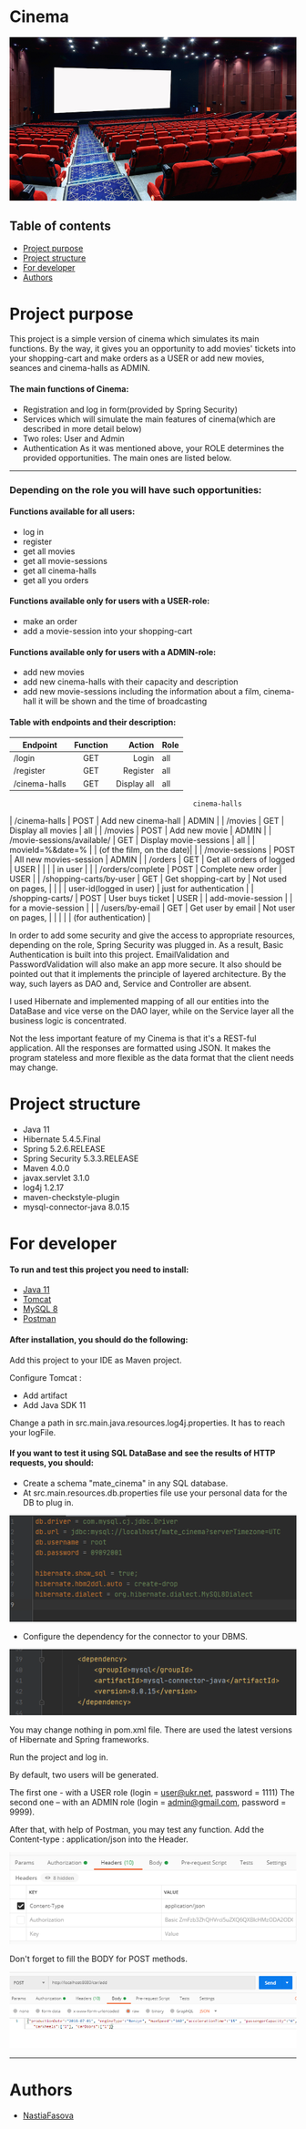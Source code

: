 # Cinema

![Cinema](/images/cinema.jpg)

## Table of contents
* [Project purpose](#purpose)
* [Project structure](#structure)
* [For developer](#for_developer)
* [Authors](#authors)

# <a name="purpose"></a>Project purpose
This project is a simple version of cinema which simulates its main functions.
By the way, it gives you an opportunity to add movies' tickets into your shopping-cart
and make orders as a USER or add new movies, seances and cinema-halls as ADMIN.
#### The main functions of Cinema:

* Registration and log in form(provided by Spring Security)
* Services which will simulate the main features of cinema(which are described in more detail below)
* Two roles: User and Admin
* Authentication
As it was mentioned above, your ROLE determines the provided opportunities.
The main ones are listed below.
<hr>

### Depending on the role you will have such opportunities:

#### Functions available for all users:
* log in
* register
* get all movies
* get all movie-sessions
* get all cinema-halls
* get all you orders

#### Functions available only for users with a USER-role:

* make an order
* add a movie-session into your shopping-cart

#### Functions available only for users with a ADMIN-role:

* add new movies 
* add new cinema-halls with their capacity and description
* add new movie-sessions including the information about a film, cinema-hall 
it will be shown and the time of broadcasting

#### Table with endpoints and their description:
|   Endpoint                 |   Function    |        Action             |          Role           |
| -------------------------- |:-------------:| -------------------------:|-------------------------|
| /login                     |      GET      |         Login             |          all            |
| /register                  |      GET      |        Register           |          all            |
| /cinema-halls              |      GET      |     Display all           |          all            |
                                                 cinema-halls                                   
| /cinema-halls              |     POST      |  Add new cinema-hall      |         ADMIN           |
| /movies                    |      GET      |  Display all movies       |          all            |
| /movies                    |     POST      |    Add new movie          |         ADMIN           |
| /movie-sessions/available/ |      GET      |   Display movie-sessions  |          all            |
|   movieId=%&date=%         |               | (of the film, on the date)|                         |
| /movie-sessions            |     POST      |   All new movies-session  |         ADMIN           |
| /orders                    |      GET      |  Get all orders of logged |          USER           |
|                            |               |           in user         |                         |
| /orders/complete           |     POST      |   Complete new order      |          USER           |
| /shopping-carts/by-user    |      GET      |   Get shopping-cart by    |    Not used on pages,   |
|                            |               |   user-id(logged in user) | just for authentication |
| /shopping-carts/           |     POST      |      User buys ticket     |          USER           |
|          add-movie-session |               |    for a movie-session    |                         |
| /users/by-email            |      GET      |    Get user by email      |     Not user on pages,  |
|                            |               |                           |  (for authentication)   |



In order to add some security and give the access to appropriate resources,
depending on the role,
Spring Security was plugged in. As a result, Basic Authentication is built into this project.
EmailValidation and PasswordValidation will also make an app more secure.
It also should be pointed out that it implements the principle of layered architecture.
By the way, such layers as DAO and, Service and Controller are absent.

I used Hibernate and implemented mapping of all our entities into the DataBase and vice verse on the DAO layer,
while on the Service layer all the business logic is concentrated.

Not the less important feature of my Cinema is that it's a REST-ful application.
All the responses are formatted using JSON. It makes the program stateless and more flexible as
the data format that the client needs may change.

# <a name="structure"></a>Project structure

* Java 11
* Hibernate 5.4.5.Final
* Spring 5.2.6.RELEASE
* Spring Security 5.3.3.RELEASE
* Maven 4.0.0
* javax.servlet 3.1.0
* log4j 1.2.17
* maven-checkstyle-plugin
* mysql-connector-java 8.0.15

# <a name="for_developer"></a>For developer
#### To run and test this project you need to install:

* [Java 11](https://www.oracle.com/java/technologies/javase-jdk11-downloads.html)
* [Tomcat](https://tomcat.apache.org/download-90.cgi)
* [MySQL 8 ](https://www.mysql.com/downloads/)
* [Postman](https://www.postman.com/downloads/)

#### After installation, you should do the following:

Add this project to your IDE as Maven project.

Configure Tomcat : 
* Add artifact
* Add Java SDK 11

Change a path in src.main.java.resources.log4j.properties. It has to reach your logFile.

#### If you want to test it using SQL DataBase and see the results of HTTP requests, you should:  

* Create a schema "mate_cinema" in any SQL database.
* At src.main.resources.db.properties file use your personal data for the DB to plug in.

![Configure_db](/images/configure_db.png)

* Configure the dependency for the connector to your DBMS.

![Configuring_pom](/images/my_sql.png)

You may change nothing in pom.xml file. There are used the latest versions 
of Hibernate and Spring frameworks.

Run the project and log in.

By default, two users will be generated.
 
The first one - with a USER role (login = user@ukr.net, password = 1111) 
The second one – with an ADMIN role (login = admin@gmail.com, password = 9999). 

After that, with help of Postman, you may test any function.
Add the Content-type : application/json into the Header.

![Configuring_postman](/images/configure_postman.png)

Don't forget to fill the BODY for POST methods.

![Configuring_post-method](/images/configure_post-method.png)
<hr>

# <a name="authors"></a>Authors
* [NastiaFasova](https://github.com/NastiaFasova) 
